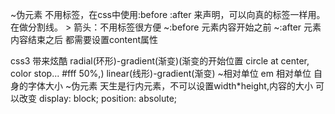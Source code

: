 ~伪元素
    不用标签，在css中使用:before :after 
    来声明，可以向真的标签一样用。
    在做分割线。 > 箭头：不用标签很方便
    ~:before 元素内容开始之前
    ~:after 元素内容结束之后
    都需要设置content属性

css3 带来炫酷
    radial(环形)-gradient(渐变)(渐变的开始位置 circle at center, color stop... #fff 50%,)
    linear(线形)-gradient(渐变)
~相对单位
    em 相对单位 自身的字体大小
~伪元素 天生是行内元素，不可以设置width*height,内容的大小
    可以改变 display: block; position: absolute;